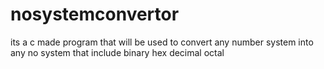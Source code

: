 # nosystemconvertor
its a c made program that will be used to convert any number system into any no system that include binary hex  decimal octal

